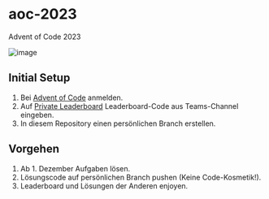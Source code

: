 # aoc-2023

Advent of Code 2023

![image](https://github.com/advent-of-code-8vj/aoc-2023/assets/62902968/8b07e1f8-69fe-4311-bc36-bdbfa1905e9a)

## Initial Setup

1. Bei [Advent of Code](https://adventofcode.com/) anmelden.
2. Auf [Private Leaderboard](https://adventofcode.com/2023/leaderboard/private) Leaderboard-Code aus Teams-Channel eingeben.
3. In diesem Repository einen persönlichen Branch erstellen.

## Vorgehen

1. Ab 1. Dezember Aufgaben lösen.
2. Lösungscode auf persönlichen Branch pushen (Keine Code-Kosmetik!).
3. Leaderboard und Lösungen der Anderen enjoyen.
